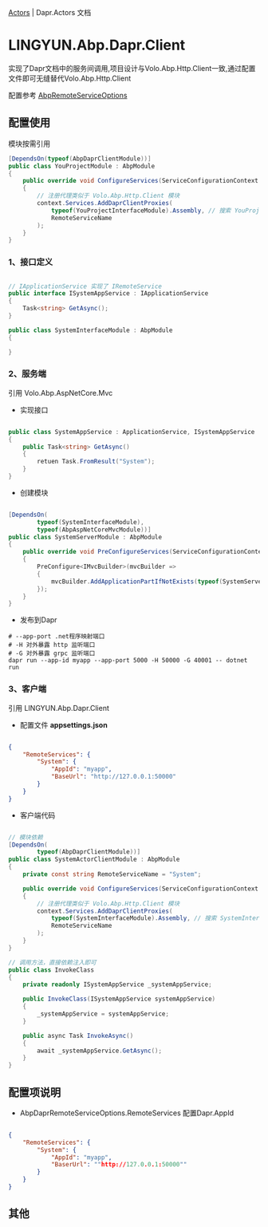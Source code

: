 [Actors](../README.md) | Dapr.Actors 文档

# LINGYUN.Abp.Dapr.Client

实现了Dapr文档中的服务间调用,项目设计与Volo.Abp.Http.Client一致,通过配置文件即可无缝替代Volo.Abp.Http.Client  

配置参考 [AbpRemoteServiceOptions](https://docs.abp.io/zh-Hans/abp/latest/API/Dynamic-CSharp-API-Clients#abpremoteserviceoptions)  

## 配置使用

模块按需引用

```csharp
[DependsOn(typeof(AbpDaprClientModule))]
public class YouProjectModule : AbpModule
{
	public override void ConfigureServices(ServiceConfigurationContext context)
    {
        // 注册代理类似于 Volo.Abp.Http.Client 模块
        context.Services.AddDaprClientProxies(
            typeof(YouProjectInterfaceModule).Assembly, // 搜索 YouProjectInterfaceModule 模块下的远程服务定义
            RemoteServiceName
        );
    }
}
```


### 1、接口定义

```c#

// IApplicationService 实现了 IRemoteService
public interface ISystemAppService : IApplicationService
{
    Task<string> GetAsync();
}

public class SystemInterfaceModule : AbpModule
{

}

```

### 2、服务端

引用 Volo.Abp.AspNetCore.Mvc

* 实现接口

```c#

public class SystemAppService : ApplicationService, ISystemAppService
{
    public Task<string> GetAsync() 
    {
        retuen Task.FromResult("System");
    }
}

```

* 创建模块

```c#

[DependsOn(
        typeof(SystemInterfaceModule),
        typeof(AbpAspNetCoreMvcModule))]
public class SystemServerModule : AbpModule
{
    public override void PreConfigureServices(ServiceConfigurationContext context)
    {
        PreConfigure<IMvcBuilder>(mvcBuilder =>
        {
            mvcBuilder.AddApplicationPartIfNotExists(typeof(SystemServerModule).Assembly);
        });
    }
}

```

* 发布到Dapr

```shell
# --app-port .net程序映射端口
# -H 对外暴露 http 监听端口
# -G 对外暴露 grpc 监听端口
dapr run --app-id myapp --app-port 5000 -H 50000 -G 40001 -- dotnet run

```

### 3、客户端

引用 LINGYUN.Abp.Dapr.Client

* 配置文件 **appsettings.json**

```json

{
    "RemoteServices": {
        "System": {
            "AppId": "myapp",
            "BaseUrl": "http://127.0.0.1:50000"
        }
    }
}

```

* 客户端代码  

```c#

// 模块依赖
[DependsOn(
        typeof(AbpDaprClientModule))]
public class SystemActorClientModule : AbpModule
{
    private const string RemoteServiceName = "System";

    public override void ConfigureServices(ServiceConfigurationContext context)
    {
        // 注册代理类似于 Volo.Abp.Http.Client 模块
        context.Services.AddDaprClientProxies(
            typeof(SystemInterfaceModule).Assembly, // 搜索 SystemInterfaceModule 模块下的IRemoteService定义创建代理
            RemoteServiceName
        );
    }
}

// 调用方法，直接依赖注入即可
public class InvokeClass
{
    private readonly ISystemAppService _systemAppService;

    public InvokeClass(ISystemAppService systemAppService)
    {
        _systemAppService = systemAppService; 
    }

    public async Task InvokeAsync()
    {
        await _systemAppService.GetAsync();
    }
}

```


## 配置项说明
    
* AbpDaprRemoteServiceOptions.RemoteServices 配置Dapr.AppId

```json

{
    "RemoteServices": {
        "System": {
            "AppId": "myapp",
            "BaserUrl": ""http://127.0.0.1:50000""
        }
    }
}

```


## 其他
